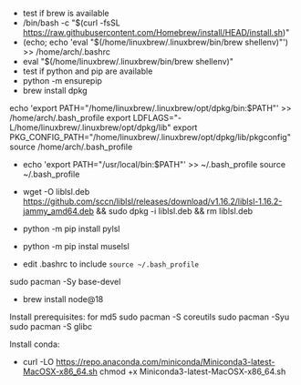 - test if brew is available
- /bin/bash -c "$(curl -fsSL https://raw.githubusercontent.com/Homebrew/install/HEAD/install.sh)"
- (echo; echo 'eval "$(/home/linuxbrew/.linuxbrew/bin/brew shellenv)"') >> /home/arch/.bashrc
- eval "$(/home/linuxbrew/.linuxbrew/bin/brew shellenv)"
- test if python and pip are available
- python -m ensurepip
- brew install dpkg

echo 'export PATH="/home/linuxbrew/.linuxbrew/opt/dpkg/bin:$PATH"' >> /home/arch/.bash_profile
export LDFLAGS="-L/home/linuxbrew/.linuxbrew/opt/dpkg/lib"
export PKG_CONFIG_PATH="/home/linuxbrew/.linuxbrew/opt/dpkg/lib/pkgconfig"
source /home/arch/.bash_profile
- echo 'export PATH="/usr/local/bin:$PATH"' >> ~/.bash_profile
source ~/.bash_profile
- wget -O liblsl.deb https://github.com/sccn/liblsl/releases/download/v1.16.2/liblsl-1.16.2-jammy_amd64.deb && sudo dpkg -i liblsl.deb && rm liblsl.deb
- python -m pip install pylsl
- python -m pip instal muselsl

- edit .bashrc to include `source ~/.bash_profile`


sudo pacman -Sy base-devel


- brew install node@18

Install prerequisites: for md5
sudo pacman -S coreutils
sudo pacman -Syu
sudo pacman -S glibc

Install conda:
- curl -LO https://repo.anaconda.com/miniconda/Miniconda3-latest-MacOSX-x86_64.sh
chmod +x Miniconda3-latest-MacOSX-x86_64.sh




